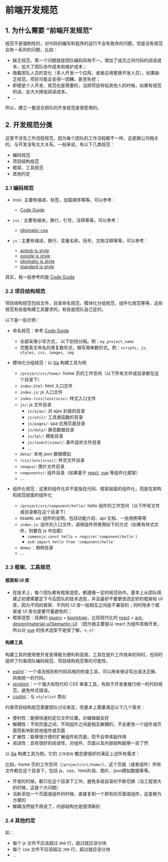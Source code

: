 # 前端开发规范

## 1. 为什么需要 “前端开发规范”

规范不是强制性的，对代码的编写和程序的运行不会有致命的问题，但是没有规范会有一系列的问题，比如：

* 缺乏规范，第一个问题就是团队编码风格不一，增加了成员之间代码的阅读成本，加大了团队协作成本和维护成本；
* 随着团队人员的变化（多人开发一个应用，或者应用更换开发人员），如果缺乏规范，项目可能会变得一团糟，甚至失控；
* 即便是个人开发，规范也是需要的，当把项目转给其他人的时候，如果有规范的话，会大大降低阅读成本。
* ...

所以，建立一套适合团队的开发规范是很受用的。

## 2. 开发规范分类

这里不涉及工作流程规范，因为每个团队的工作流程都不一样，这是跟公司相关的，与开发没有太大关系。一般来说，有以下几类规范：

* 编码规范
* 项目结构规范
* 框架、工具规范
* 其他约定

### 2.1 编码规范

* `html`: 主要有缩进，标签，加载顺序等等。可以参考：
    * [Code Guide](http://imweb.github.io/CodeGuide/)

* `css`：主要有缩进，换行，引号，注释等等。可以参考：
    * [idiomatic-css](https://github.com/necolas/idiomatic-css)

* `js`：主要有缩进，换行，变量名称，括号，文档注释等等。可以参考：
    * [airbnb js style](https://github.com/airbnb/javascript)
    * [google js style](https://google.github.io/styleguide/jsguide.html)
    * [idiomatic js style](https://github.com/rwaldron/idiomatic.js)
    * [standard js style](https://github.com/standard/standard)

其实，我一般参考的是 [Code Guide](http://imweb.github.io/CodeGuide/)


### 2.2 项目结构规范

项目结构规范包括文件、目录命名规范，模块化分组规范，组件化规范等等，这些规范有些是构建工具要求的，有些是团队自己定的。

以下是一些示例：

* 命名规范：参考 [Code Guide](http://imweb.github.io/CodeGuide/)
    * 全部采用小写方式， 以下划线分隔。例：`my_project_name`
    * 完整英文命名的用复数形式，缩写用单数形式。例：`scripts, js, styles, css, images, img`

* 模块化分组规范：以 [lila](https://github.com/senntyou/lila) 构建工具为例
    * `/project/src/home/`: home 页的工作空间（以下所有文件或目录都在这个目录下）
    * `index.html`: html 入口文件
    * `index.js`: js 入口文件
    * `index.(css|less|scss)`: 样式入口文件
    * `js/`: js 文件目录
        * `js/ajax/`: 对 ajax 封装的目录
        * `js/util/`: 工具类函数的目录
        * `js/pages/`: spa 应用页面目录
        * `js/data/`: 静态数据目录
        * `js/tpl/`: 模板目录
        * `js/(event|view)/`: 事件监听文件目录
        * ...
    * `data/`: 本地 json 数据模拟
    * `(css|less|scss)/`: 样式文件目录
    * `images/`: 图片文件目录
    * `components/`: 组件目录（如果基于 [react](https://github.com/facebook/react), [vue](https://github.com/vuejs/vue) 等组件化框架）
    * ...
* 组件化规范：这里的组件化并不是指在代码、框架层面的组件化，而是在架构和规范层面的组件化
    * `/project/src/component/hello/`: hello 组件的工作空间（以下所有文件或目录都在这个目录下）
    * `README.md`: 组件的说明，包括功能介绍、api 文档、一些用例等等
    * `index.js`: 组件的入口文件，调用组件将使用如下的方式（如果有样式文件，则要在 js 中加载）
        * `commonjs`: `const hello = require('component/hello')`
        * `es6`: `import hello from 'component/hello'`
    * `demo/`：用例目录
    * ...

### 2.3 框架、工具规范

#### 框架和 UI 库

* 在技术上，每个团队都有框架选型，都遵循一定的规范协作。基本上从团队搭建之初便需要定下今后团队的技术选型，并且最好不要更改选定好的框架和 UI 库，因为不同的框架、不同的 UI 库一般相互之间是不兼容的；同时用多个框架或 UI 库也是要尽量避免的；
* 框架选型：经典的 [jquery](https://github.com/jquery/jquery) + [bootstrap](https://github.com/twbs/bootstrap)，比较现代化的 [react](https://github.com/facebook/react) + [ant-design](https://github.com/ant-design/ant-design)|[material-ui](https://github.com/mui-org/material-ui)|[Semantic-UI](https://github.com/Semantic-Org/Semantic-UI) （因为我主要是以 react 为组件库做开发，所以对 [vue](https://github.com/vuejs/vue) 的技术选型不是很了解，>_<）

#### 构建工具

构建工具的使用使开发变得极为便利和高效，工具在提升工作效率的同时，也同时提供了约束团队编码规范、项目结构规范等的可能性。

* [eslint](https://github.com/eslint/eslint)：一个语法规则和代码风格的检查工具，可以用来保证写出语法正确、风格统一的代码。
* [stylelint](https://github.com/stylelint/stylelint)：一个强大和现代的 CSS 审查工具，有助于开发者推行统一的代码规范，避免样式错误。
* [csslint](https://github.com/CSSLint/csslint)：与 `stylelint` 类似

约束项目结构规范需要团队讨论来定，但基本上需要满足以下几个需求：

* 便利性：能够快速的定位文件位置，对编辑器友好
* 解耦性：不同页面之间，不同组件之间是相互解耦的，不会更改一个组件或页面而影响到其他组件或页面
* 扩展性：能够很方便的扩展组件和页面，而不会带来副作用
* 阅读性：具有很好的阅读性，对组件、页面以及内部结构能够一目了然

以 [lila](https://github.com/senntyou/lila) 构建工具为例，它的 `工作空间` 概念便很好的满足上述所有需求：

比如，home 页的工作空间（`/project/src/home/`），这个页面（或者组件）所有文件都在这个目录下，包括 js、css、html片段、图片、json模拟数据等等。

* 开发的时候，都只在这个目录下工作，避免多级目录的不断切换（当工程很大的时候，这是个大问题）
* 当新添加一个页面或组件的时候，直接复制一个原有的页面或组件，这是极为方便的
* 解耦当然就不用说了，内部结构也是很清晰的

### 2.4 其他约定

如：

* 每个 js 文件不应该超过 `400` 行，超过就应该分块
* 每个 css 文件不应该超过 `200` 行，超过就应该分块
* ...
